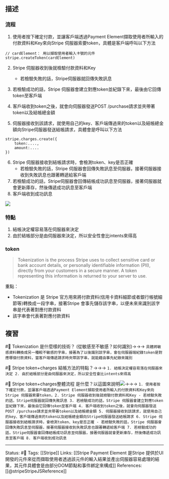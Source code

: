 ## 描述




### 流程
1. 使用者按下確定付款，並讓客戶端透過Payment Element擷取使用者所輸入的付款資料和Key來向Stripe 伺服器索要token，具體是客戶端呼叫以下方法
```
// cardElement： 用以擷取使用者輸入卡號的元件
stripe.createToken(cardElement)
```
2. Stripe 伺服器收到後就檢驗付款資料和Key
	- 若檢驗失敗的話，Stripe伺服器就回傳失敗訊息

3. 若檢驗成功的話，Stripe 伺服器會建立對應token並紀錄下來，最後由它回傳token至客戶端
4. 客戶端收到token之後，就會向伺服器發送POST /purchase請求並夾帶著token以及結帳總金額
5. 伺服器接收到該請求，就使用自己的key、客戶端傳過來的token以及結帳總金額向Stripe伺服器發送結帳請求，具體會是呼叫以下方法
```
stripe.charges.create({
	token:....,
	amount:....
})
```
6. Stripe 伺服器接收到結帳請求時，會檢測token、key是否正確
	- 若檢驗失敗的話，Stripe 伺服器會回傳失敗訊息至伺服器，接著伺服器接收到失敗訊息也跟著轉遞給客戶端
7. 若檢驗成功的話，Stripe伺服器會回傳結帳成功訊息至伺服器，接著伺服器就會更新庫存，然後傳遞成功訊息至客戶端
8. 客戶端收到成功訊息

![](https://res.cloudinary.com/dqfxgtyoi/image/upload/v1656922313/blog/paymentFlow/stripe/token_and_charge_flow_esf3go.png)
### 特點
1. 結帳決定權容易落在伺服器來決定
2. 由於結帳部分是由伺服器來決定，所以安全性會比intents來得高

### token 

> Tokenization is the process Stripe uses to collect sensitive card or bank account details, or personally identifiable information (PII), directly from your customers in a secure manner. A token representing this information is returned to your server to use.

重點：
- Tokenization 是 Stripe 官方用來將付款資料(信用卡資料細節或者銀行帳號細節等)轉換成一段字串，接著Stripe 會事先儲存該字串，以便未來來識別該字串是代表著對應付款資料
- 該字串會代表著對應付款資料


## 複習
#🧠 Tokenization 是什麼樣的技術？ (從敏感至不敏感？如何識別)->->-> `具體將敏感資料轉換成另一種較不敏感的字串，接著為了以後識別該字串，會在伺服器端紀錄token是對應哪個付款資料，當客戶端傳遞請求時夾帶該字串，就能藉由事先紀錄來識別`
<!--SR:!2022-07-17,10,250-->

#🧠 Stripe token+charges 結帳方法的特點？->->-> `1. 結帳決定權容易落在伺服器來決定 2. 由於結帳部分是由伺服器來決定，所以安全性會比intents來得高`
<!--SR:!2022-07-13,6,250-->

#🧠 Stripe token+charges整體流程 是什麼？以這圖來說明![](https://res.cloudinary.com/dqfxgtyoi/image/upload/v1656922313/blog/paymentFlow/stripe/token_and_charge_flow_esf3go.png)->->-> `1. 使用者按下確定付款，並讓客戶端透過Payment Element擷取使用者所輸入的付款資料和Key來向Stripe 伺服器索要token，2. Stripe 伺服器收到後就檢驗付款資料和Key - 若檢驗失敗的話，Stripe伺服器就回傳失敗訊息 3. 若檢驗成功的話，Stripe 伺服器會建立對應token並紀錄下來，最後由它回傳token至客戶端 4. 客戶端收到token之後，就會向伺服器發送POST /purchase請求並夾帶著token以及結帳總金額 5. 伺服器接收到該請求，就使用自己的key、客戶端傳過來的token以及結帳總金額向Stripe伺服器發送結帳請求 6. Stripe 伺服器接收到結帳請求時，會檢測token、key是否正確 - 若檢驗失敗的話，Stripe 伺服器會回傳失敗訊息至伺服器，接著伺服器接收到失敗訊息也跟著轉遞給客戶端 7. 若檢驗成功的話，Stripe伺服器會回傳結帳成功訊息至伺服器，接著伺服器就會更新庫存，然後傳遞成功訊息至客戶端 8. 客戶端收到成功訊息`
<!--SR:!2022-07-13,6,250-->

---
Status: #🌱 
Tags:
[[Stripe]]
Links:
[[Stripe Payment Element 是Stripe 提供於UI開發的元件來從而擷取使用者透過該元件的輸入結果並產出伺服器容易處理的結果，其元件具體會是由部分DOM節點和事件綁定來構成]]
References:
[[@stripeStripeJSReference]]